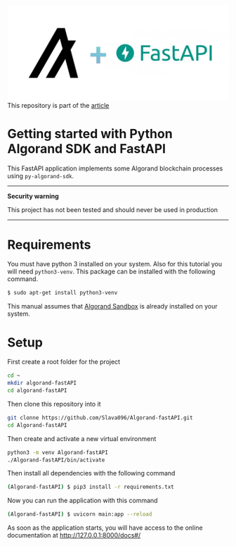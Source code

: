 ![image1](algorandFastAPI.jpg)
This repository is part of the [article](https://developer.algorand.org/solutions/getting-started-with-python-algorand-sdk-and-fastapi/)
# Getting started with Python Algorand SDK and FastAPI
This FastAPI application implements some Algorand blockchain processes using `py-algorand-sdk`.

---
**Security warning**

This project has not been tested and should never be used in production

---

# Requirements

You must have python 3 installed on your system. Also for this tutorial you will need `python3-venv`. This package can be installed with the following command. 
```bash
$ sudo apt-get install python3-venv
```
This manual assumes that [Algorand Sandbox](https://github.com/algorand/sandbox) is already installed on your system.

# Setup
First create a root folder for the project
```bash
cd ~
mkdir algorand-fastAPI
cd algorand-fastAPI
```
Then clone this repository into it
```bash
git clonne https://github.com/Slava096/Algorand-fastAPI.git
cd Algorand-fastAPI
```
Then create and activate a new virtual environment
```bash
python3 -m venv Algorand-fastAPI
./Algorand-fastAPI/bin/activate
```
Then install all dependencies with the following command
```bash
(Algorand-fastAPI) $ pip3 install -r requirements.txt
```
Now you can run the application with this command
```bash
(Algorand-fastAPI) $ uvicorn main:app --reload
```
As soon as the application starts, you will have access to the online documentation at http://127.0.0.1:8000/docs#/
